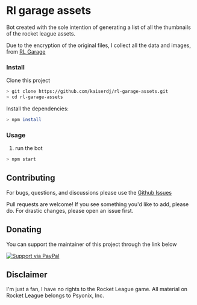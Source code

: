 # Rl garage assets
Bot created with the sole intention of generating a list of all the thumbnails of the rocket league assets.

Due to the encryption of the original files, I collect all the data and images, from [RL Garage](https://rocket-league.com/items)

### Install
Clone this project

```bash
> git clone https://github.com/kaiserdj/rl-garage-assets.git
> cd rl-garage-assets
```

Install the dependencies:

```bash
> npm install
```

### Usage
1. run the bot

```bash
> npm start
```

## Contributing

For bugs, questions, and discussions please use the [Github Issues](https://github.com/kaiserdj/rl-garage-assets/issues)

Pull requests are welcome! If you see something you'd like to add, please do. For drastic changes, please open an issue first.

## Donating

You can support the maintainer of this project through the link below

[![Support via PayPal](https://cdn.rawgit.com/twolfson/paypal-github-button/1.0.0/dist/button.svg)](https://www.paypal.me/kaiserdj/)

## Disclaimer

I'm just a fan, I have no rights to the Rocket League game.
All material on Rocket League belongs to Psyonix, Inc.
